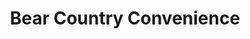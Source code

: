 ---
title: "Bear Country Convenience"
url: /drummond/bear-country-convenience/
shop: convenience
---